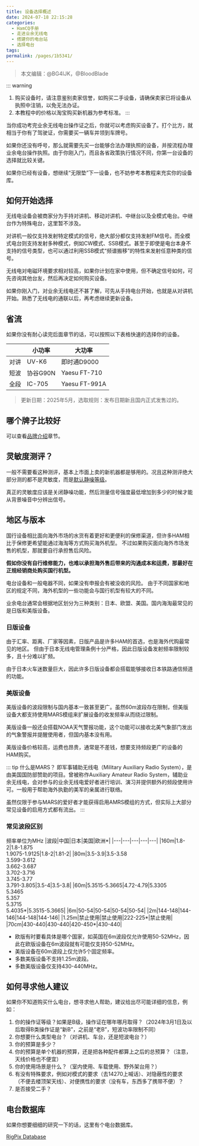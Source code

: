 ```yaml
---
title: 设备选择概述
date: 2024-07-18 22:15:28
categories: 
  - HamCQ手册
  - 走进业余无线电
  - 搭建你的电台站
  - 选择电台
tags: 
permalink: /pages/1b5341/
---
```


> 本文编辑：@BG4IJK，@BloodBlade

::: warning
1. 购买设备时，请注意鉴别卖家信誉，如购买二手设备，请确保卖家已将设备从执照中注销，以免无法办证。
2. 本教程中的价格以淘宝购买新机器为参考标准。
:::

当你成功考完业余无线电台操作证之后，你就可以考虑购买设备了。打个比方，就相当于你有了驾驶证，你需要买一辆车并领到车牌号。

如果你还没有呼号，那么就需要先买一台能够合法办理执照的设备，并按流程办理业余电台操作执照。由于你刚入门，而且各省政策执行情况不同，你第一台设备的选择就比较关键。

如果你已经有设备，想继续“无限垫”下一设备，也不妨参考本教程来充实你的设备库。

## 如何开始选择

无线电设备会被商家分为手持对讲机、移动对讲机、中继台以及全模式电台。中继台作为特殊电台，这里暂不涉及。

对讲机一般仅支持发射特定模式的信号，绝大部分都仅支持发射FM信号。而全模式电台则支持发射多种模式，例如CW模式、SSB模式。甚至于即使是电台本身不支持的信号类型，也可以通过利用SSB模式“频谱搬移”的特性来发射任意种类的信号。

无线电对电磁环境要求相对较高，如果你计划在家中使用，但不确定信号如何，可先咨询其他台友，然后再决定如何购买设备。

如果你刚入门，对业余无线电还不甚了解，可先从手持电台开始，也就是从对讲机开始。熟悉了无线电的通联以后，再考虑继续更新设备。

## 省流

如果你没有耐心读完后面章节的话，可以按照以下表格快速的选择你的设备。

||小功率|大功率|
|---|---|---|
|对讲|UV-K6|即时通D9000|
|短波|协谷G90N|Yaesu FT-710|
|全段|IC-705|Yaesu FT-991A|

> 更新日期：2025年5月，选取规则：发布日期新且国内正式发售过的。

## 哪个牌子比较好

可以查看[品牌介绍](/pages/efa8c9/)章节。

## 灵敏度测评？

一般不需要看这种测评，基本上市面上卖的新机器都是够用的。况且这种测评绝大部分测的都不是灵敏度，而是[默认静噪等级](/pages/4063f9/)。

真正的灵敏度应该是关闭静噪功能，然后测量信号强度最低增加到多少的时候才能从背景噪音中分辨出信号。

## 地区与版本

国行设备相比面向海外市场的水货有着更好和更便利的保修渠道，但许多HAM相比于保修更希望能通过海淘等方式购买海外机型。
不过如果购买面向海外市场发售的机型，那就要自行承担售后风险。

**假如你没有自行维修能力，也难以承担海外售后带来的沟通成本和运费，那最好在正规经销商处购买国行机型。**

电台设备和一般电器不同，如果没有申报会有被没收的风险。
由于不同国家和地区的规定不同，海外机型的一些功能会与国行机型有较大的不同。

业余电台通常会根据地区划分为三种类别：日本、欧盟、美国。国内海淘最常见的是日版和美版设备。

### 日版设备

由于汇率、距离、厂家等因素，日版产品是许多HAM的首选，也是海外代购最常见的地区。
但由于日本无线电管理条例十分严格，因此日版设备发射频率限制较多，且十分难以扩频。

由于日本火车迷数量巨大，因此许多日版设备都会搭载能够接收日本铁路通信频道的功能。

### 美版设备

美版设备的波段限制与国内基本一致甚至更广。虽然60m波段存在限制，但美版设备大都支持使用MARS模组来扩展设备的收发频率从而绕过限制。

美版设备一般还会搭载NOAA天气警报功能，这个功能可以接收北美气象部门发出的气象警报并提醒使用者，但国内基本没有用。

美版设备价格较高，运费也昂贵，通常是不差钱，想要支持频段更广的设备的HAM购买。

::: tip 什么是MARS？
即军事辅助无线电（Military Auxiliary Radio System），是由美国国防部赞助的项目。曾被称作Auxiliary Amateur Radio System，辅助业余无线电，会对参与的业余无线电爱好者进行培训、演习并提供额外的频段使用许可。一般用于帮助海外执勤的美军的亲属进行联络。

虽然仅限于参与MARS的爱好者才能获得启用AMRS模组的方式，但实际上大部分常见设备的启用方式都有流出。
:::

### 常见波段区别

频率单位为MHz
|波段|中国|日本|美国|欧洲*|
|---|---|---|---|---|
|160m|1.8-2|1.8-1.875<br>1.9075-1.9125|1.8-2|1.81-2|
|80m|3.5-3.9|3.5-3.58<br>3.599-3.612<br>3.662-3.687<br>3.702-3.716<br>3.745-3.77<br>3.791-3.805|3.5-4|3.5-3.8|
|60m|5.3515-5.3665|4.72-4.79|5.3305<br>5.3465<br>5.357<br>5.3715<br>5.4035*|5.3515-5.3665|
|6m|50-54|50-54|50-54|50-54|
|2m|144-148|144-146|144-148|144-146|
|1.25m|禁止使用|禁止使用|222-225*|禁止使用|
|70cm|430-440|430-440|420-450*|430-440|
* 欧版有时要看具体是哪个国家，如英国在6m波段仅允许使用50-52MHz，因此在欧版设备在6m波段就有可能仅支持50-52MHz。
* 美版设备在60m波段上仅允许5个固定频率。
* 多数美版设备不支持1.25m波段。
* 多数美版设备仅支持430-440MHz。

## 如何寻求他人建议

如果你不知道购买什么电台，想寻求他人帮助，建议给出尽可能详细的信息，例如：

1. 你的操作证等级？如果是B级，操作证在哪年哪月取得？（2024年3月1日及以后取得B类操作证是“新B”，之前是“老B”，短波功率限制不同）
2. 你想要什么类型电台？（对讲机、车台，还是短波电台？）
3. 你的预算是多少？
4. 你的预算是单个机器的预算，还是把各种配件都算上之后的总预算？（注意，天线价格也不便宜）
5. 你的使用场景是什么？（室内使用、车载使用、野外架台用？）
6. 有没有特殊要求，例如对模式的要求（去14270上喊话）、对隐蔽性的要求（不便去楼顶架天线）、对便携性的要求（没有车，东西多了携带不便）？
7. 是否接受二手？

## 电台数据库

如果你想要细细的研究一下的话，这里有个电台数据库。

[RigPix Database](https://www.rigpix.com/)